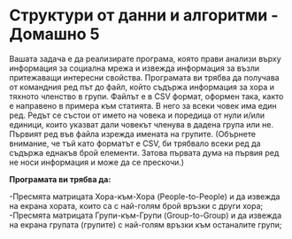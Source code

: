 # Структури от данни и алгоритми - Домашно 5

  Вашата задача е да реализирате програма, която прави анализи върху информация за социална мрежа 
и извежда информация за възли притежаващи интересни свойства. Програмата ви трябва да получава 
от командния ред път до файл, който съдържа информация за хора и тяхното членство в групи. 
Файлът е в CSV формат, оформен така, както е направено в примера към статията. В него за всеки човек има един ред. 
Редът се състои от името на човека и поредица от нули и/или единици, които указват дали човекът членува в дадена група или не. 
Първият ред във файла изрежда имената на групите. (Обърнете внимание, че тъй като форматът е CSV, 
би трябвало всеки ред да съдържа еднакъв брой елементи. Затова първата дума на първия ред не носи информация и може да се прескочи.)

**Програмата ви трябва да:**

-Пресмята матрицата Хора-към-Хора (People-to-People) и да извежда на екрана хората, които са с най-голям брой връзки с други хора;
-Пресмята матрицата Групи-към-Групи (Group-to-Group) и да извежда на екрана групата (групите) с най-голям връзки към останалите групи;
